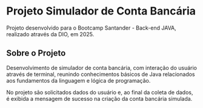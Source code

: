 # Projeto Simulador de Conta Bancária
Projeto desenvolvido para o Bootcamp Santander - Back-end JAVA, realizado através da DIO, em 2025.

## Sobre o Projeto
Desenvolvimento de simulador de conta bancária, com interação do usuário através de terminal, reunindo conhecimentos básicos de Java relacionados aos fundamentos da linguagem e lógica de programação.

No projeto são solicitados dados do usuário e, ao final da coleta de dados, é exibida a mensagem de sucesso na criação da conta bancária simulada.
